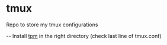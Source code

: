 # tmux

Repo to store my tmux configurations

-- Install [tpm](https://github.com/tmux-plugins/tpm) in the right directory (check last line of tmux.conf)
